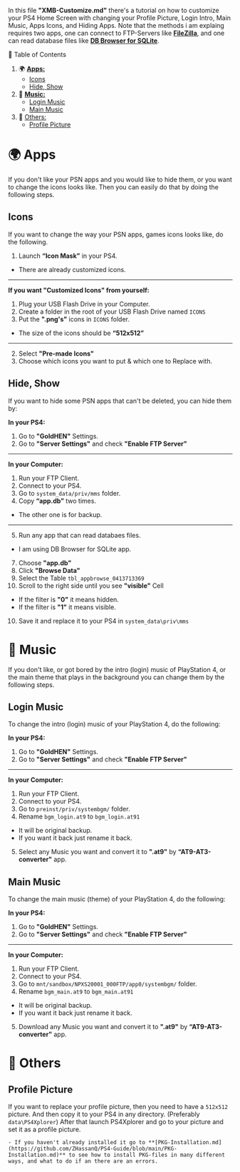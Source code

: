 In this file **"XMB-Customize.md"** there's a tutorial on how to customize your PS4 Home Screen with changing your Profile Picture, Login Intro, Main Music, Apps Icons, and Hiding Apps. Note that the methods i am explaing requires two apps, one can connect to FTP-Servers like **[FileZilla](https://filezilla-project.org/)**, and one can read database files like **[DB Browser for SQLite](https://sqlitebrowser.org/)**.

🧭 Table of Contents

1. 🌍 **[Apps:](#-apps)**
    - [Icons](#icons)
    - [Hide, Show](#hide-show)
2. 🎼 **[Music:](#-music)**
    - [Login Music](#login-music)
    - [Main Music](#main-music)
3. 🧩 [Others:](#-others)
    - [Profile Picture](#profile-picture)


# 🌍 Apps

If you don't like your PSN apps and you would like to hide them, or you want to change the icons looks like. Then you can easily do that by doing the following steps.


## Icons

If you want to change the way your PSN apps, games icons looks like, do the following.

1. Launch **“Icon Mask”** in your PS4.
- There are already customized icons. 

---

**If you want "Customized Icons" from yourself:**

1. Plug your USB Flash Drive in your Computer.
2. Create a folder in the root of your USB Flash Drive named `ICONS`
3. Put the **".png's"** icons in `ICONS` folder.
- The size of the icons should be **“512x512”**

---

2. Select **"Pre-made Icons"**
3. Choose which icons you want to put & which one to Replace with.

## Hide, Show

If you want to hide some PSN apps that can't be deleted, you can hide them by:

**In your PS4:**

1. Go to **"GoldHEN"** Settings.
2. Go to **"Server Settings"** and check **"Enable FTP Server"**

---

**In your Computer:**

1. Run your FTP Client.
2. Connect to your PS4.
3. Go to `system_data/priv/mms` folder.
4. Copy **“app.db”** two times.
- The other one is for backup.

---

5. Run any app that can read databaes files.
- I am using DB Browser for SQLite app.
7. Choose **"app.db"**
8. Click **"Browse Data"**
9. Select the Table `tbl_appbrowse_0413713369`
10. Scroll to the right side until you see **"visible"** Cell
- If the filter is **"0"** it means hidden.
- If the filter is **"1"** it means visible.
10. Save it and replace it to your PS4 in `system_data\priv\mms`


# 🎼 Music

If you don't like, or got bored by the intro (login) music of PlayStation 4, or the main theme that plays in the background you can change them by the following steps.

## Login Music

To change the intro (login) music of your PlayStation 4, do the following:

**In your PS4:**

1. Go to **"GoldHEN"** Settings.
2. Go to **"Server Settings"** and check **"Enable FTP Server"**

---

**In your Computer:**

1. Run your FTP Client.
2. Connect to your PS4.
3. Go to `preinst/priv/systembgm/` folder.
4. Rename `bgm_login.at9` to `bgm_login.at91`
- It will be original backup.
- If you want it back just rename it back.
5. Select any Music you want and convert it to **".at9"** by **“AT9-AT3-converter"** app.

 
## Main Music

To change the main music (theme) of your PlayStation 4, do the following:

**In your PS4:**

1. Go to **"GoldHEN"** Settings.
2. Go to **"Server Settings"** and check **"Enable FTP Server"**

---

**In your Computer:**

1. Run your FTP Client.
2. Connect to your PS4.
3. Go to `mnt/sandbox/NPXS20001_000FTP/app0/systembgm/` folder.
4. Rename `bgm_main.at9` to `bgm_main.at91` 
- It will be original backup.
- If you want it back just rename it back.
5. Download any Music you want and convert it to **".at9"** by **“AT9-AT3-converter”** app.

# 🧩 Others
## Profile Picture

If you want to replace your profile picture, then you need to have a `512x512` picture. And then copy it to your PS4 in any directory. (Preferably `data\PS4Xplorer`) After that launch PS4Xplorer and go to your picture and set it as a profile picture.

    - If you haven't already installed it go to **[PKG-Installation.md](https://github.com/ZHassanQ/PS4-Guide/blob/main/PKG-Installation.md)** to see how to install PKG-files in many different ways, and what to do if an there are an errors.
